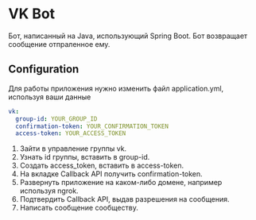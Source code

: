 # VK Bot

Бот, написанный на Java, использующий Spring Boot. Бот возвращает сообщение отпраленное ему.

## Configuration

Для работы приложения нужно изменить файл application.yml, используя ваши данные 

```yaml
vk:
  group-id: YOUR_GROUP_ID
  confirmation-token: YOUR_CONFIRMATION_TOKEN
  access-token: YOUR_ACCESS_TOKEN
```

1. Зайти в управление группы vk.
2. Узнать id группы, вставить в group-id.
3. Создать access_token, вставить в access-token.
4. На вкладке Callback API получить confirmation-token.
5. Развернуть приложение на каком-либо домене, например используя ngrok.
6. Подтвердить Callback API, выдав разрешения на сообщения.
7. Написать сообщение сообществу.
